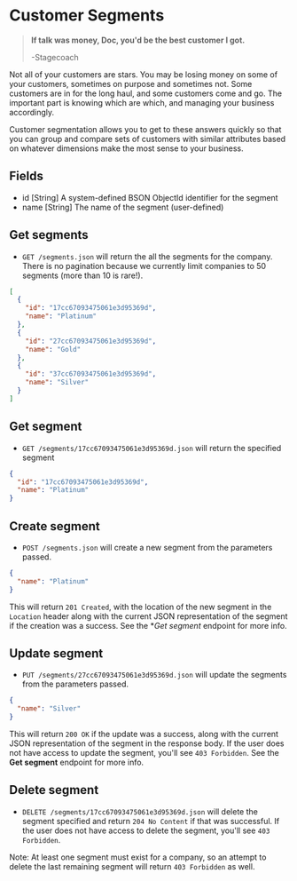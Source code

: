 Customer Segments
=================

> **If talk was money, Doc, you'd be the best customer I got.**
>
> -Stagecoach

Not all of your customers are stars. You may be losing money on some of your customers, sometimes on purpose and sometimes not. Some customers are in for the long haul, and some customers come and go. The important part is knowing which are which, and managing your business accordingly.

Customer segmentation allows you to get to these answers quickly so that you can group and compare sets of customers with similar attributes based on whatever dimensions make the most sense to your business.


Fields
------

* id [String] A system-defined BSON ObjectId identifier for the segment
* name [String] The name of the segment (user-defined)


Get segments
------------

* `GET /segments.json` will return the all the segments for the company. There is no pagination because we currently limit companies to 50 segments (more than 10 is rare!).

```json
[
  {
    "id": "17cc67093475061e3d95369d",
    "name": "Platinum"
  },
  {
    "id": "27cc67093475061e3d95369d",
    "name": "Gold"
  },
  {
    "id": "37cc67093475061e3d95369d",
    "name": "Silver"
  }
]
```


Get segment
-----------

* `GET /segments/17cc67093475061e3d95369d.json` will return the specified segment

```json
{
  "id": "17cc67093475061e3d95369d",
  "name": "Platinum"
}
```


Create segment
--------------

* `POST /segments.json` will create a new segment from the parameters passed.

```json
{
  "name": "Platinum"
}
```

This will return `201 Created`, with the location of the new segment in the `Location` header along with the current JSON representation of the segment if the creation was a success. See the **Get segment* endpoint for more info.


Update segment
--------------

* `PUT /segments/27cc67093475061e3d95369d.json` will update the segments from the parameters passed.

```json
{
  "name": "Silver"
}
```

This will return `200 OK` if the update was a success, along with the current JSON representation of the segment in the response body. If the user does not have access to update the segment, you'll see `403 Forbidden`. See the **Get segment** endpoint for more info.


Delete segment
-------------

* `DELETE /segments/17cc67093475061e3d95369d.json` will delete the segment specified and return `204 No Content` if that was successful. If the user does not have access to delete the segment, you'll see `403 Forbidden`.

Note: At least one segment must exist for a company, so an attempt to delete the last remaining segment will return `403 Forbidden` as well.